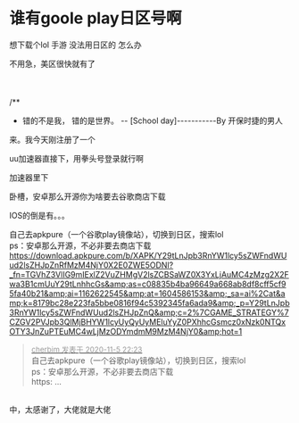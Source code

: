 # 谁有goole play日区号啊


想下载个lol 手游 没法用日区的 怎么办

不用急，美区很快就有了<br />
<br />
<br />
<br />
/**<br />
 * 错的不是我， 错的是世界。 -- [School day]-----------By 开保时捷的男人

来。我今天刚注册了一个

uu加速器直接下，用拳头号登录就行啊

加速器里下

卧槽，安卓那么开源你为啥要去谷歌商店下载

IOS的倒是有。。。

自己去apkpure（一个谷歌play镜像站），切换到日区，搜索lol<br />
ps：安卓那么开源，不必非要去商店下载<br />
https://download.apkpure.com/b/XAPK/Y29tLnJpb3RnYW1lcy5sZWFndWUud2lsZHJpZnRfMzM4NjY0X2E0ZWE5ODNl?_fn=TGVhZ3VlIG9mIExlZ2VuZHMgV2lsZCBSaWZ0X3YxLjAuMC4zMzg2X2Fwa3B1cmUuY29tLnhhcGs&amp;as=c08835b4ba96649a668ab8df8cff5cf95fa40b21&amp;ai=1162622545&amp;at=1604586153&amp;_sa=ai%2Cat&amp;k=8179bc28e223fa5bbe0816f94c5392345fa6ada9&amp;_p=Y29tLnJpb3RnYW1lcy5sZWFndWUud2lsZHJpZnQ&amp;c=2%7CGAME_STRATEGY%7CZGV2PVJpb3QlMjBHYW1lcyUyQyUyMEluYyZ0PXhhcGsmcz0xNzk0NTQxOTY3JnZuPTEuMC4wLjMzODYmdmM9MzM4NjY0&amp;hot=1

<div class="quote"><blockquote><font size="2"><a href="https://www.hostloc.com/forum.php?mod=redirect&amp;goto=findpost&amp;pid=9409131&amp;ptid=762959" target="_blank"><font color="#999999">cherbim 发表于 2020-11-5 22:23</font></a></font><br />
自己去apkpure（一个谷歌play镜像站），切换到日区，搜索lol<br />
ps：安卓那么开源，不必非要去商店下载<br />
https: ...</blockquote></div><br />
中，太感谢了，大佬就是大佬 
